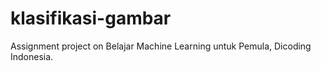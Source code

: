 # klasifikasi-gambar
Assignment project on Belajar Machine Learning untuk Pemula, Dicoding Indonesia.
